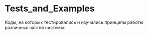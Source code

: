 # Tests_and_Examples
Коды, на которых тестировались и изучались принципы работы различных частей системы.
